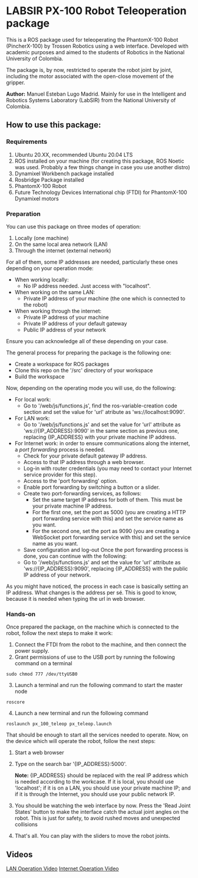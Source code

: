 # LABSIR PX-100 Robot Teleoperation package
This is a ROS package used for teleoperating the PhantomX-100 Robot (PincherX-100) by Trossen Robotics using a web interface. Developed with academic purposes and aimed to the students of Robotics in the National University of Colombia.

The package is, by now, restricted to operate the robot joint by joint, including the motor associated with the open-close movement of the gripper.

<b>Author:</b> Manuel Esteban Lugo Madrid. Mainly for use in the Intelligent and Robotics Systems Laboratory (LabSIR) from the National University of Colombia.

## How to use this package:

### Requirements
1. Ubuntu 20.XX, recommended Ubuntu 20.04 LTS
2. ROS installed on your machine (for creating this package, ROS Noetic was used. Probably a few things change in case you use another distro)
3. Dynamixel Workbench package installed
4. Rosbridge Package installed
5. PhantomX-100 Robot
6. Future Technology Devices International chip (FTDI) for PhantomX-100 Dynamixel motors


### Preparation
You can use this package on three modes of operation:
1. Locally (one machine)
2. On the same local area network (LAN)
3. Through the internet (external network)

For all of them, some IP addresses are needed, particularly these ones depending on your operation mode:
* When working locally:
  * No IP address needed. Just access with "localhost".
* When working on the same LAN:
  * Private IP address of your machine (the one which is connected to the robot)
* When working through the internet:
  * Private IP address of your machine
  * Private IP address of your default gateway
  * Public IP address of your network

Ensure you can acknowledge all of these depending on your case.

The general process for preparing the package is the following one:
- Create a workspace for ROS packages
- Clone this repo on the '/src' directory of your workspace
- Build the workspace

Now, depending on the operating mode you will use, do the following:
- For local work:
  - Go to '/web/js/functions.js', find the ros-variable-creation code section and set the value for 'url' atribute as 'ws://localhost:9090'.
- For LAN work:
  - Go to '/web/js/functions.js' and set the value for 'url' attribute as 'ws://{IP_ADDRESS}:9090' in the same section as previous one, replacing {IP_ADDRESS} with your private machine IP address.
- For Internet work: in order to ensure communications along the internet, a *port forwarding* process is needed.
  - Check for your private default gateway IP address.
  - Access to that IP address through a web browser.
  - Log-in with router credentials (you may need to contact your Internet service provider for this step).
  - Access to the 'port forwarding' option.
  - Enable port forwarding by switching a button or a slider.
  - Create two port-forwarding services, as follows:
    - Set the same target IP address for both of them. This must be your private machine IP address.
    - For the first one, set the port as 5000 (you are creating a HTTP port forwarding service with this) and set the service name as you want.
    - For the second one, set the port as 9090 (you are creating a WebSocket port forwarding service with this) and set the service name as you want.
  - Save configuration and log-out
  Once the port forwarding process is done, you can continue with the following:
  - Go to '/web/js/functions.js' and set the value for 'url' attribute as 'ws://{IP_ADDRESS}:9090', replacing {IP_ADDRESS} with the public IP address of your network.

As you might have noticed, the process in each case is basically setting an IP address. What changes is the address per sé. This is good to know, because it is needed when typing the url in web browser.

### Hands-on
Once prepared the package, on the machine which is connected to the robot, follow the next steps to make it work:
1. Connect the FTDI from the robot to the machine, and then connect the power supply.
2. Grant permissions of use to the USB port by running the following command on a terminal
  ~~~~
  sudo chmod 777 /dev/ttyUSB0
  ~~~~
3. Launch a terminal and run the following command to start the master node
  ~~~~
  roscore
  ~~~~
4. Launch a new terminal and run the following command
  ~~~~
  roslaunch px_100_teleop px_teleop.launch
  ~~~~

That should be enough to start all the services needed to operate. Now, on the device which will operate the robot, follow the next steps:
1. Start a web browser
2. Type on the search bar '{IP_ADDRESS}:5000'.
   
   **Note:** {IP_ADDRESS} should be replaced with the real IP address which is needed according to the workcase. If it is local, you should use 'localhost'; if it is on a LAN, you should use your private machine IP; and if it is through the Internet, you should use your public network IP.
3. You should be watching the web interface by now. Press the 'Read Joint States' button to make the interface catch the actual joint angles on the robot. This is just for safety, to avoid rushed moves and unexpected collisions
4. That's all. You can play with the sliders to move the robot joints.


## Videos

[LAN Operation Video](https://youtu.be/FJkg0pcfAt8)
[Internet Operation Video](https://youtu.be/y2Nrk69Bfws)